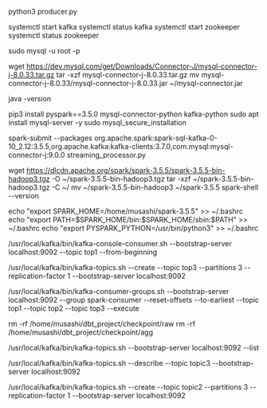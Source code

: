 python3 producer.py 

systemctl start kafka
systemctl status kafka
systemctl start zookeeper
systemctl status zookeeper

sudo mysql -u root -p


wget https://dev.mysql.com/get/Downloads/Connector-J/mysql-connector-j-8.0.33.tar.gz
tar -xzf mysql-connector-j-8.0.33.tar.gz
mv mysql-connector-j-8.0.33/mysql-connector-j-8.0.33.jar ~/mysql-connector.jar

java -version


pip3 install pyspark==3.5.0 mysql-connector-python kafka-python
sudo apt install mysql-server -y
sudo mysql_secure_installation

spark-submit --packages org.apache.spark:spark-sql-kafka-0-10_2.12:3.5.5,org.apache.kafka:kafka-clients:3.7.0,com.mysql:mysql-connector-j:9.0.0  streaming_processor.py

wget https://dlcdn.apache.org/spark/spark-3.5.5/spark-3.5.5-bin-hadoop3.tgz -O ~/spark-3.5.5-bin-hadoop3.tgz
tar -xzf ~/spark-3.5.5-bin-hadoop3.tgz -C ~/
mv ~/spark-3.5.5-bin-hadoop3 ~/spark-3.5.5
spark-shell --version

echo "export SPARK_HOME=/home/musashi/spark-3.5.5" >> ~/.bashrc
echo "export PATH=\$SPARK_HOME/bin:\$SPARK_HOME/sbin:\$PATH" >> ~/.bashrc
echo "export PYSPARK_PYTHON=/usr/bin/python3" >> ~/.bashrc


/usr/local/kafka/bin/kafka-console-consumer.sh --bootstrap-server localhost:9092 --topic top1 --from-beginning


/usr/local/kafka/bin/kafka-topics.sh --create --topic top3 --partitions 3 --replication-factor 1 --bootstrap-server localhost:9092


/usr/local/kafka/bin/kafka-consumer-groups.sh   --bootstrap-server localhost:9092   --group spark-consumer   --reset-offsets   --to-earliest   --topic top1   --topic top2   --topic top3   --execute

rm -rf /home/musashi/dbt_project/checkpoint/raw
rm -rf /home/musashi/dbt_project/checkpoint/agg

/usr/local/kafka/bin/kafka-topics.sh --bootstrap-server localhost:9092 --list

/usr/local/kafka/bin/kafka-topics.sh --describe --topic topic3 --bootstrap-server localhost:9092

/usr/local/kafka/bin/kafka-topics.sh --create --topic topic2 --partitions 3 --replication-factor 1 --bootstrap-server localhost:9092
